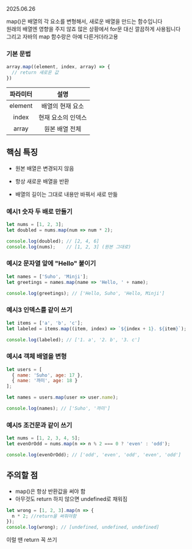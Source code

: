 2025.06.26

map()은 배열의 각 요소를 변형해서, 새로운 배열을 만드는 함수입니다<br> 원래의 배열엔 영향을 주지 않죠
많은 상황에서 for문 대신 깔끔하게 사용됩니다<br>
그리고 자바의 map 함수랑은 아예 다른거더라고용

### 기본 문법
```js
array.map((element, index, array) => {
  // return 새로운 값
})
```

파라미터|설명
|:-:|:-:|
element|배열의 현재 요소
index|현재 요소의 인덱스
array|원본 배열 전체

## 핵심 특징
- 원본 배열은 변경되지 않음

- 항상 새로운 배열을 반환

- 배열의 길이는 그대로 내용만 바꿔서 새로 만듦

### 예시1 숫자 두 배로 만들기
```js
let nums = [1, 2, 3];
let doubled = nums.map(num => num * 2);

console.log(doubled); // [2, 4, 6]
console.log(nums);    // [1, 2, 3] (원본 그대로)
```

### 예시2 문자열 앞에 "Hello" 붙이기
```js
let names = ['Suho', 'Minji'];
let greetings = names.map(name => 'Hello, ' + name);

console.log(greetings); // ['Hello, Suho', 'Hello, Minji']
```

### 예시3 인덱스를 같이 쓰기
```js
let items = ['a', 'b', 'c'];
let labeled = items.map((item, index) => `${index + 1}. ${item}`);

console.log(labeled); // ['1. a', '2. b', '3. c']
```

### 예시4 객체 배열을 변형
```js
let users = [
  { name: 'Suho', age: 17 },
  { name: '까미', age: 18 }
];

let names = users.map(user => user.name);

console.log(names); // ['Suho', '까미']
```

### 예시5 조건문과 같이 쓰기
```js
let nums = [1, 2, 3, 4, 5];
let evenOrOdd = nums.map(n => n % 2 === 0 ? 'even' : 'odd');

console.log(evenOrOdd); // ['odd', 'even', 'odd', 'even', 'odd']
```

## 주의할 점
- map()은 항상 반환값을 써야 함
- 아무것도 return 하지 않으면 undefined로 채워짐
```js
let wrong = [1, 2, 3].map(n => {
  n * 2; //return을 써줘야함
});
console.log(wrong); // [undefined, undefined, undefined]
```
이럴 땐 return 꼭 쓰기